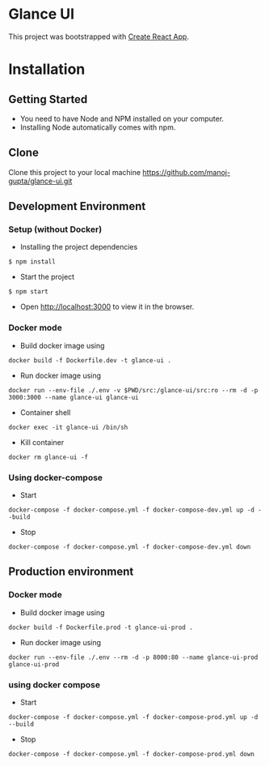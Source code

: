 # Glance UI

This project was bootstrapped with [Create React App](https://github.com/facebook/create-react-app).

# Installation

## Getting Started

- You need to have Node and NPM installed on your computer.
- Installing Node automatically comes with npm.

## Clone

Clone this project to your local machine https://github.com/manoj-gupta/glance-ui.git

## Development Environment

### Setup (without Docker)

- Installing the project dependencies

```
$ npm install
```

- Start the project

```
$ npm start
```

- Open [http://localhost:3000](http://localhost:3000) to view it in the browser.

### Docker mode

- Build docker image using

```
docker build -f Dockerfile.dev -t glance-ui .
```

- Run docker image using

```
docker run --env-file ./.env -v $PWD/src:/glance-ui/src:ro --rm -d -p 3000:3000 --name glance-ui glance-ui
```

- Container shell

```
docker exec -it glance-ui /bin/sh
```

- Kill container

```
docker rm glance-ui -f
```

### Using docker-compose

- Start

```
docker-compose -f docker-compose.yml -f docker-compose-dev.yml up -d --build
```

- Stop

```
docker-compose -f docker-compose.yml -f docker-compose-dev.yml down
```

## Production environment

### Docker mode

- Build docker image using

```
docker build -f Dockerfile.prod -t glance-ui-prod .
```

- Run docker image using

```
docker run --env-file ./.env --rm -d -p 8000:80 --name glance-ui-prod glance-ui-prod
```

### using docker compose

- Start

```
docker-compose -f docker-compose.yml -f docker-compose-prod.yml up -d --build
```

- Stop

```
docker-compose -f docker-compose.yml -f docker-compose-prod.yml down
```
